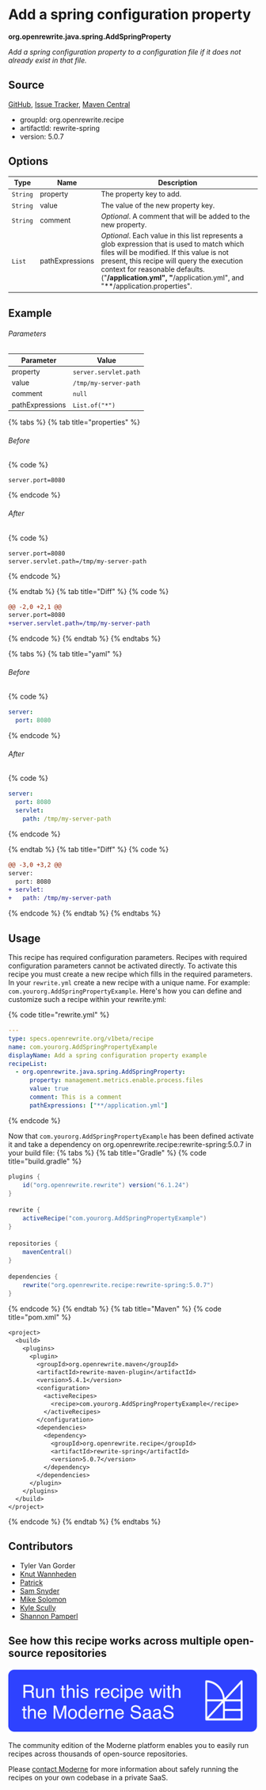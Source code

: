 # Add a spring configuration property

**org.openrewrite.java.spring.AddSpringProperty**

_Add a spring configuration property to a configuration file if it does not already exist in that file._

## Source

[GitHub](https://github.com/openrewrite/rewrite-spring/blob/main/src/main/java/org/openrewrite/java/spring/AddSpringProperty.java), [Issue Tracker](https://github.com/openrewrite/rewrite-spring/issues), [Maven Central](https://central.sonatype.com/artifact/org.openrewrite.recipe/rewrite-spring/5.0.7/jar)

* groupId: org.openrewrite.recipe
* artifactId: rewrite-spring
* version: 5.0.7

## Options

| Type | Name | Description |
| -- | -- | -- |
| `String` | property | The property key to add. |
| `String` | value | The value of the new property key. |
| `String` | comment | *Optional*. A comment that will be added to the new property. |
| `List` | pathExpressions | *Optional*. Each value in this list represents a glob expression that is used to match which files will be modified. If this value is not present, this recipe will query the execution context for reasonable defaults. ("**/application.yml", "**/application.yml", and "**/application.properties". |

## Example

###### Parameters
| Parameter | Value |
| -- | -- |
|property|`server.servlet.path`|
|value|`/tmp/my-server-path`|
|comment|`null`|
|pathExpressions|`List.of("*")`|


{% tabs %}
{% tab title="properties" %}

###### Before
{% code %}
```properties
server.port=8080
```
{% endcode %}

###### After
{% code %}
```properties
server.port=8080
server.servlet.path=/tmp/my-server-path
```
{% endcode %}

{% endtab %}
{% tab title="Diff" %}
{% code %}
```diff
@@ -2,0 +2,1 @@
server.port=8080
+server.servlet.path=/tmp/my-server-path

```
{% endcode %}
{% endtab %}
{% endtabs %}

{% tabs %}
{% tab title="yaml" %}

###### Before
{% code %}
```yaml
server:
  port: 8080
```
{% endcode %}

###### After
{% code %}
```yaml
server:
  port: 8080
  servlet:
    path: /tmp/my-server-path
```
{% endcode %}

{% endtab %}
{% tab title="Diff" %}
{% code %}
```diff
@@ -3,0 +3,2 @@
server:
  port: 8080
+ servlet:
+   path: /tmp/my-server-path

```
{% endcode %}
{% endtab %}
{% endtabs %}


## Usage

This recipe has required configuration parameters. Recipes with required configuration parameters cannot be activated directly. To activate this recipe you must create a new recipe which fills in the required parameters. In your `rewrite.yml` create a new recipe with a unique name. For example: `com.yourorg.AddSpringPropertyExample`.
Here's how you can define and customize such a recipe within your rewrite.yml:

{% code title="rewrite.yml" %}
```yaml
---
type: specs.openrewrite.org/v1beta/recipe
name: com.yourorg.AddSpringPropertyExample
displayName: Add a spring configuration property example
recipeList:
  - org.openrewrite.java.spring.AddSpringProperty:
      property: management.metrics.enable.process.files
      value: true
      comment: This is a comment
      pathExpressions: ["**/application.yml"]
```
{% endcode %}

Now that `com.yourorg.AddSpringPropertyExample` has been defined activate it and take a dependency on org.openrewrite.recipe:rewrite-spring:5.0.7 in your build file:
{% tabs %}
{% tab title="Gradle" %}
{% code title="build.gradle" %}
```groovy
plugins {
    id("org.openrewrite.rewrite") version("6.1.24")
}

rewrite {
    activeRecipe("com.yourorg.AddSpringPropertyExample")
}

repositories {
    mavenCentral()
}

dependencies {
    rewrite("org.openrewrite.recipe:rewrite-spring:5.0.7")
}
```
{% endcode %}
{% endtab %}
{% tab title="Maven" %}
{% code title="pom.xml" %}
```markup
<project>
  <build>
    <plugins>
      <plugin>
        <groupId>org.openrewrite.maven</groupId>
        <artifactId>rewrite-maven-plugin</artifactId>
        <version>5.4.1</version>
        <configuration>
          <activeRecipes>
            <recipe>com.yourorg.AddSpringPropertyExample</recipe>
          </activeRecipes>
        </configuration>
        <dependencies>
          <dependency>
            <groupId>org.openrewrite.recipe</groupId>
            <artifactId>rewrite-spring</artifactId>
            <version>5.0.7</version>
          </dependency>
        </dependencies>
      </plugin>
    </plugins>
  </build>
</project>
```
{% endcode %}
{% endtab %}
{% endtabs %}

## Contributors
* Tyler Van Gorder
* [Knut Wannheden](mailto:knut@moderne.io)
* [Patrick](mailto:patway99@gmail.com)
* [Sam Snyder](mailto:sam@moderne.io)
* [Mike Solomon](mailto:mike@moderne.io)
* [Kyle Scully](mailto:scullykns@gmail.com)
* [Shannon Pamperl](mailto:shanman190@gmail.com)


## See how this recipe works across multiple open-source repositories

[![Moderne Link Image](/.gitbook/assets/ModerneRecipeButton.png)](https://app.moderne.io/recipes/org.openrewrite.java.spring.AddSpringProperty)

The community edition of the Moderne platform enables you to easily run recipes across thousands of open-source repositories.

Please [contact Moderne](https://moderne.io/product) for more information about safely running the recipes on your own codebase in a private SaaS.
